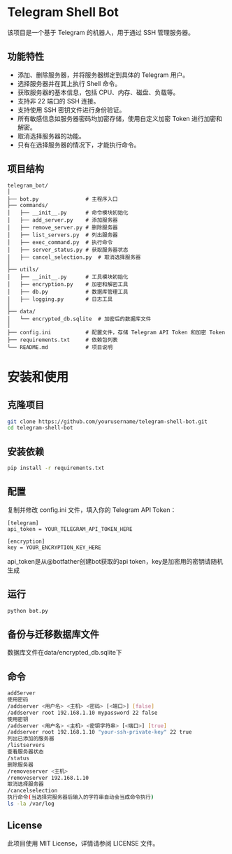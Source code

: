 # Telegram Shell Bot

该项目是一个基于 Telegram 的机器人，用于通过 SSH 管理服务器。

## 功能特性

- 添加、删除服务器，并将服务器绑定到具体的 Telegram 用户。
- 选择服务器并在其上执行 Shell 命令。
- 获取服务器的基本信息，包括 CPU、内存、磁盘、负载等。
- 支持非 22 端口的 SSH 连接。
- 支持使用 SSH 密钥文件进行身份验证。
- 所有敏感信息如服务器密码均加密存储，使用自定义加密 Token 进行加密和解密。
- 取消选择服务器的功能。
- 只有在选择服务器的情况下，才能执行命令。

## 项目结构

```plaintext
telegram_bot/
│
├── bot.py               # 主程序入口
├── commands/
│   ├── __init__.py      # 命令模块初始化
│   ├── add_server.py    # 添加服务器
│   ├── remove_server.py # 删除服务器
│   ├── list_servers.py  # 列出服务器
│   ├── exec_command.py  # 执行命令
│   ├── server_status.py # 获取服务器状态
│   ├── cancel_selection.py  # 取消选择服务器
│
├── utils/
│   ├── __init__.py      # 工具模块初始化
│   ├── encryption.py    # 加密和解密工具
│   ├── db.py            # 数据库管理工具
│   ├── logging.py       # 日志工具
│
├── data/
│   └── encrypted_db.sqlite  # 加密后的数据库文件
│
├── config.ini           # 配置文件，存储 Telegram API Token 和加密 Token
├── requirements.txt     # 依赖包列表
└── README.md            # 项目说明
```
# 安装和使用
## 克隆项目
```sh
git clone https://github.com/yourusername/telegram-shell-bot.git
cd telegram-shell-bot
```
## 安装依赖
```sh
pip install -r requirements.txt
```
## 配置
复制并修改 config.ini 文件，填入你的 Telegram API Token：
```plaintext
[telegram]
api_token = YOUR_TELEGRAM_API_TOKEN_HERE

[encryption]
key = YOUR_ENCRYPTION_KEY_HERE
```
api_token是从@botfather创建bot获取的api token，key是加密用的密钥请随机生成
## 运行
```sh
python bot.py
```
## 备份与迁移数据库文件
数据库文件在data/encrypted_db.sqlite下
## 命令
```sh
addServer
使用密码
/addserver <用户名> <主机> <密码> [<端口>] [false]
/addserver root 192.168.1.10 mypassword 22 false
使用密钥
/addserver <用户名> <主机> <密钥字符串> [<端口>] [true]
/addserver root 192.168.1.10 "your-ssh-private-key" 22 true
列出已添加的服务器
/listservers
查看服务器状态
/status
删除服务器
/removeserver <主机>
/removeserver 192.168.1.10
取消选择服务器
/cancelselection
执行命令(当选择完服务器后输入的字符串自动会当成命令执行)
ls -la /var/log
```
## License
此项目使用 MIT License，详情请参阅 LICENSE 文件。
